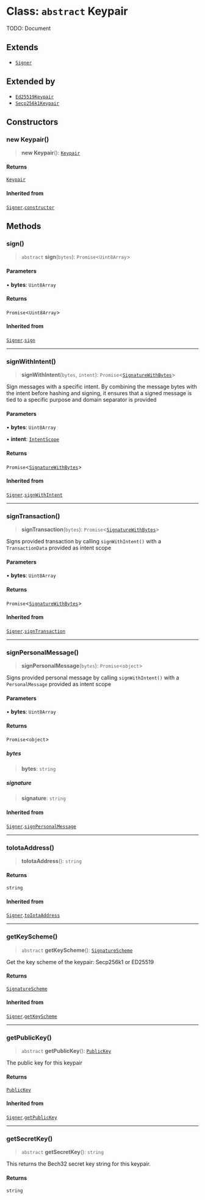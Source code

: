 # Class: `abstract` Keypair

TODO: Document

## Extends

- [`Signer`](Signer.md)

## Extended by

- [`Ed25519Keypair`](../../keypairs/ed25519/classes/Ed25519Keypair.md)
- [`Secp256k1Keypair`](../../keypairs/secp256k1/classes/Secp256k1Keypair.md)

## Constructors

### new Keypair()

> **new Keypair**(): [`Keypair`](Keypair.md)

#### Returns

[`Keypair`](Keypair.md)

#### Inherited from

[`Signer`](Signer.md).[`constructor`](Signer.md#constructors)

## Methods

### sign()

> `abstract` **sign**(`bytes`): `Promise`\<`Uint8Array`\>

#### Parameters

• **bytes**: `Uint8Array`

#### Returns

`Promise`\<`Uint8Array`\>

#### Inherited from

[`Signer`](Signer.md).[`sign`](Signer.md#sign)

---

### signWithIntent()

> **signWithIntent**(`bytes`, `intent`): `Promise`\<[`SignatureWithBytes`](../interfaces/SignatureWithBytes.md)\>

Sign messages with a specific intent. By combining the message bytes with the intent before hashing and signing,
it ensures that a signed message is tied to a specific purpose and domain separator is provided

#### Parameters

• **bytes**: `Uint8Array`

• **intent**: [`IntentScope`](../type-aliases/IntentScope.md)

#### Returns

`Promise`\<[`SignatureWithBytes`](../interfaces/SignatureWithBytes.md)\>

#### Inherited from

[`Signer`](Signer.md).[`signWithIntent`](Signer.md#signwithintent)

---

### signTransaction()

> **signTransaction**(`bytes`): `Promise`\<[`SignatureWithBytes`](../interfaces/SignatureWithBytes.md)\>

Signs provided transaction by calling `signWithIntent()` with a `TransactionData` provided as intent scope

#### Parameters

• **bytes**: `Uint8Array`

#### Returns

`Promise`\<[`SignatureWithBytes`](../interfaces/SignatureWithBytes.md)\>

#### Inherited from

[`Signer`](Signer.md).[`signTransaction`](Signer.md#signtransaction)

---

### signPersonalMessage()

> **signPersonalMessage**(`bytes`): `Promise`\<`object`\>

Signs provided personal message by calling `signWithIntent()` with a `PersonalMessage` provided as intent scope

#### Parameters

• **bytes**: `Uint8Array`

#### Returns

`Promise`\<`object`\>

##### bytes

> **bytes**: `string`

##### signature

> **signature**: `string`

#### Inherited from

[`Signer`](Signer.md).[`signPersonalMessage`](Signer.md#signpersonalmessage)

---

### toIotaAddress()

> **toIotaAddress**(): `string`

#### Returns

`string`

#### Inherited from

[`Signer`](Signer.md).[`toIotaAddress`](Signer.md#toiotaaddress)

---

### getKeyScheme()

> `abstract` **getKeyScheme**(): [`SignatureScheme`](../type-aliases/SignatureScheme.md)

Get the key scheme of the keypair: Secp256k1 or ED25519

#### Returns

[`SignatureScheme`](../type-aliases/SignatureScheme.md)

#### Inherited from

[`Signer`](Signer.md).[`getKeyScheme`](Signer.md#getkeyscheme)

---

### getPublicKey()

> `abstract` **getPublicKey**(): [`PublicKey`](PublicKey.md)

The public key for this keypair

#### Returns

[`PublicKey`](PublicKey.md)

#### Inherited from

[`Signer`](Signer.md).[`getPublicKey`](Signer.md#getpublickey)

---

### getSecretKey()

> `abstract` **getSecretKey**(): `string`

This returns the Bech32 secret key string for this keypair.

#### Returns

`string`
